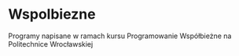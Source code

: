 # Wspolbiezne

Programy napisane w ramach kursu Programowanie Współbieżne na Politechnice Wrocławskiej
